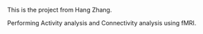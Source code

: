 This is the project from Hang Zhang.

Performing Activity analysis and Connectivity analysis using fMRI.
